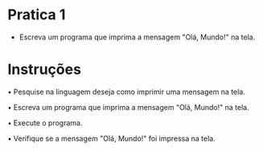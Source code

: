 # Pratica 1

* Escreva um programa que imprima a mensagem "Olá, Mundo!" na tela.

# Instruções

• Pesquise na linguagem deseja como imprimir uma mensagem na tela.

• Escreva um programa que imprima a mensagem "Olá, Mundo!" na tela.

• Execute o programa.

• Verifique se a mensagem "Olá, Mundo!" foi impressa na tela.
